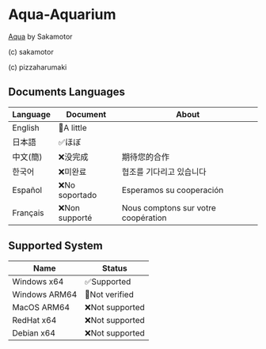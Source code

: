 # Aqua-Aquarium

[Aqua](https://github.com/e6nlaq/aqua) by Sakamotor

(c) sakamotor

(c) pizzaharumaki

## Documents Languages

| Language | Document       | About                                |
| -------- | -------------- | ----------------------------------- |
| English  | 🚧A little    |                                      |
| 日本語    | ✅ほぼ        |                                      |
| 中文(簡)　| ❌没完成       | 期待您的合作                         |
| 한국어　  | ❌미완료       | 협조를 기다리고 있습니다              |
| Español  | ❌No soportado | Esperamos su cooperación            |
| Français | ❌Non supporté | Nous comptons sur votre coopération |

## Supported System

| Name          | Status          |
| ------------- | --------------- |
| Windows x64   | ✅Supported     |
| Windows ARM64 | 🚧Not verified  |
| MacOS   ARM64 | ❌Not supported |
| RedHat  x64   | ❌Not supported |
| Debian  x64   | ❌Not supported |
